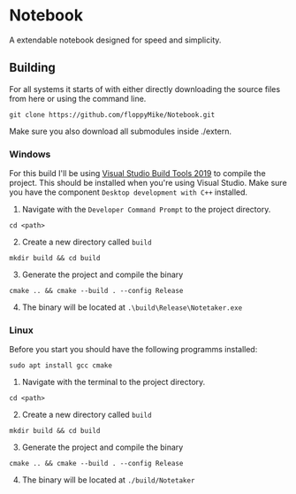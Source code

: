 # Notebook
A extendable notebook designed for speed and simplicity.

## Building
For all systems it starts of with either directly downloading the source files from here or using the command line.
```
git clone https://github.com/floppyMike/Notebook.git
```
Make sure you also download all submodules inside ./extern.

### Windows
For this build I'll be using [Visual Studio Build Tools 2019](https://visualstudio.microsoft.com/downloads/#build-tools-for-visual-studio-2019) to compile the project. This should be installed when you're using Visual Studio.
Make sure you have the component `Desktop development with C++` installed.
1. Navigate with the `Developer Command Prompt` to the project directory.
```
cd <path>
```
2. Create a new directory called `build`
```
mkdir build && cd build
```
3. Generate the project and compile the binary
```
cmake .. && cmake --build . --config Release
```
4. The binary will be located at `.\build\Release\Notetaker.exe`

### Linux
Before you start you should have the following programms installed:
```
sudo apt install gcc cmake
```
1. Navigate with the terminal to the project directory.
```
cd <path>
```
2. Create a new directory called `build`
```
mkdir build && cd build
```
3. Generate the project and compile the binary
```
cmake .. && cmake --build . --config Release
```
4. The binary will be located at `./build/Notetaker`
